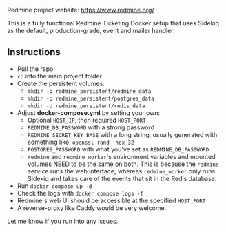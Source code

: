 Redmine project website: https://www.redmine.org/

This is a fully functional Redmine Ticketing Docker setup that uses Sidekiq as the default, production-grade, event and mailer handler.

## **Instructions**
- Pull the repo
- `cd` into the main project folder
- Create the persistent volumes:
  - `mkdir -p redmine_persistent/redmine_data`
  - `mkdir -p redmine_persistent/postgres_data`
  - `mkdir -p redmine_persistent/redis_data`
- Adjust **docker-compose.yml** by setting your own:
  - Optional `HOST_IP`, then required `HOST_PORT`
  - `REDMINE_DB_PASSWORD` with a strong password
  - `REDMINE_SECRET_KEY_BASE` with a long string, usually generated with something like: `openssl rand -hex 32`
  - `POSTGRES_PASSWORD` with what you've set as `REDMINE_DB_PASSWORD`
  - `redmine` and `redmine_worker`'s environment variables and mounted volumes NEED to be the same on both. This is because the `redmine` service runs the web interface, whereas `redmine_worker` only runs Sidekiq and takes care of the events that sit in the Redis database.
- Run `docker compose up -d`
- Check the logs with `docker compose logs -f`
- Redmine's web UI should be accessible at the specified `HOST_PORT`
- A reverse-proxy like Caddy would be very welcome.

Let me know if you run into any issues.
